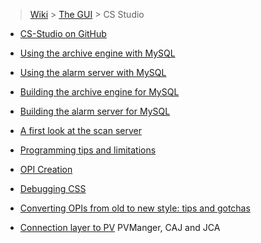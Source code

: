 > [Wiki](Home) > [The GUI](The-GUI) > CS Studio

* [CS-Studio on GitHub](https://github.com/ControlSystemStudio)

* [Using the archive engine with MySQL](Using-the-archive-engine-with-mysql)

* [Using the alarm server with MySQL](Using-the-alarm-server-with-mysql)

* [Building the archive engine for MySQL](Building-the-archive-engine-for-mysql)

* [Building the alarm server for MySQL](Building-the-alarm-server-for-mysql)

* [A first look at the scan server](A-first-look-at-the-scan-server)

* [Programming tips and limitations](CSS-programming-tips-and-limitations)

* [OPI Creation](OPI-Creation)

* [Debugging CSS](Debugging-CSS)

* [Converting OPIs from old to new style: tips and gotchas](Converting-to-New-Style-Tips-and-Gotchas)

* [Connection layer to PV](PV-Connection-Layer) PVManger, CAJ and JCA
